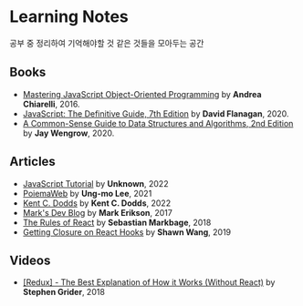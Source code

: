# Learning Notes

공부 중 정리하여 기억해야할 것 같은 것들을 모아두는 공간

## Books

-   [Mastering JavaScript Object-Oriented Programming](books/Mastering%20JavaScript%20Object-Oriented%20Programming) by **Andrea Chiarelli**, 2016.
-   [JavaScript: The Definitive Guide, 7th Edition](books/JavaScript-The%20Definitive%20Guide%2C%207th%20Edition) by **David Flanagan**, 2020.
-   [A Common-Sense Guide to Data Structures and Algorithms, 2nd Edition](books/A%20Common-Sense%20Guide%20to%20Data%20Structures%20and%20Algorithms%2C%202nd%20Edition) by **Jay Wengrow**, 2020.

## Articles

-   [JavaScript Tutorial](articles/JavaScript-Tutorial) by **Unknown**, 2022
-   [PoiemaWeb](articles/PoiemaWeb) by **Ung-mo Lee**, 2021
-   [Kent C. Dodds](articles/Kent%20C.%20Dodds) by **Kent C. Dodds**, 2022
-   [Mark's Dev Blog](articles/Mark's%20Dev%20Blog) by **Mark Erikson**, 2017
-   [The Rules of React](articles/The%20Rules%20of%20React.md) by **Sebastian Markbage**, 2018
-   [Getting Closure on React Hooks](articles/Getting%20Closure%20on%20React%20Hooks.md) by **Shawn Wang**, 2019

## Videos

-   [[Redux] - The Best Explanation of How it Works (Without React)](videos/[Redux]%20-%20The%20Best%20Explanation%20of%20How%20it%20Works) by **Stephen Grider**, 2018

